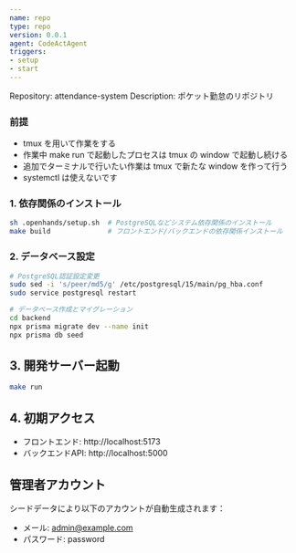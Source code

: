 ```yaml
---
name: repo
type: repo
version: 0.0.1
agent: CodeActAgent
triggers:
- setup
- start
---
```


Repository: attendance-system
Description: ポケット勤怠のリポジトリ

### 前提

- tmux を用いて作業をする
- 作業中 make run で起動したプロセスは tmux の window で起動し続ける
- 追加でターミナルで行いたい作業は tmux で新たな window を作って行う
- systemctl は使えないです

### 1. 依存関係のインストール
```bash
sh .openhands/setup.sh  # PostgreSQLなどシステム依存関係のインストール
make build              # フロントエンド/バックエンドの依存関係インストール
```

### 2. データベース設定
```bash
# PostgreSQL認証設定変更
sudo sed -i 's/peer/md5/g' /etc/postgresql/15/main/pg_hba.conf
sudo service postgresql restart

# データベース作成とマイグレーション
cd backend
npx prisma migrate dev --name init
npx prisma db seed
```

## 3. 開発サーバー起動

```bash
make run
```

## 4. 初期アクセス
- フロントエンド: http://localhost:5173
- バックエンドAPI: http://localhost:5000

## 管理者アカウント
シードデータにより以下のアカウントが自動生成されます：
- メール: admin@example.com
- パスワード: password